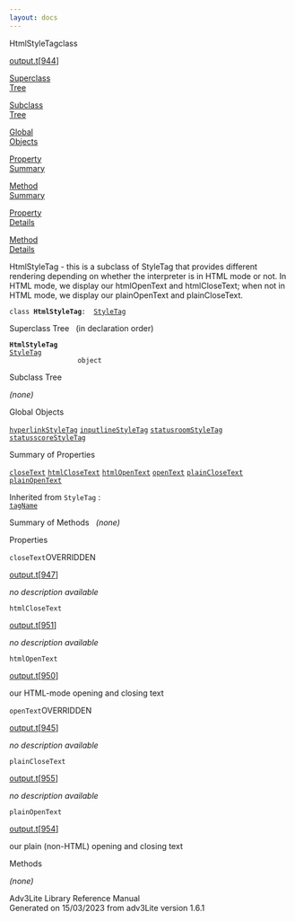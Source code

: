 ```yaml
---
layout: docs
---
```

<span class="title">HtmlStyleTag</span><span class="type">class</span>

[output.t](../file/output.t.html)\[[944](../source/output.t.html#944)\]

[Superclass  
Tree](#_SuperClassTree_)

[Subclass  
Tree](#_SubClassTree_)

[Global  
Objects](#_ObjectSummary_)

[Property  
Summary](#_PropSummary_)

[Method  
Summary](#_MethodSummary_)

[Property  
Details](#_Properties_)

[Method  
Details](#_Methods_)



HtmlStyleTag - this is a subclass of StyleTag that provides different
rendering depending on whether the interpreter is in HTML mode or not.
In HTML mode, we display our htmlOpenText and htmlCloseText; when not in
HTML mode, we display our plainOpenText and plainCloseText.

`class `**`HtmlStyleTag`**` :   `[`StyleTag`](../object/StyleTag.html)



<span id="_SuperClassTree_"></span>



<span class="hdln">Superclass Tree</span>   (in declaration order)



**`HtmlStyleTag`**  
[`StyleTag`](../object/StyleTag.html)  
`                 object`  
<span id="_SubClassTree_"></span>



<span class="hdln">Subclass Tree</span>  



*(none)* <span id="_ObjectSummary_"></span>



<span class="hdln">Global Objects</span>  



[`hyperlinkStyleTag`](../object/hyperlinkStyleTag.html) [`inputlineStyleTag`](../object/inputlineStyleTag.html) [`statusroomStyleTag`](../object/statusroomStyleTag.html) [`statusscoreStyleTag`](../object/statusscoreStyleTag.html)
<span id="_PropSummary_"></span>



<span class="hdln">Summary of Properties</span>  



[`closeText`](#closeText) [`htmlCloseText`](#htmlCloseText) [`htmlOpenText`](#htmlOpenText) [`openText`](#openText) [`plainCloseText`](#plainCloseText) [`plainOpenText`](#plainOpenText)

Inherited from `StyleTag` :  
[`tagName`](../object/StyleTag.html#tagName)

<span id="_MethodSummary_"></span>



<span class="hdln">Summary of Methods</span>  
*(none)* <span id="_Properties_"></span>



<span class="hdln">Properties</span>  



<span id="closeText"></span>

`closeText`<span class="rem">OVERRIDDEN</span>

[output.t](../file/output.t.html)\[[947](../source/output.t.html#947)\]



*no description available*



<span id="htmlCloseText"></span>

`htmlCloseText`

[output.t](../file/output.t.html)\[[951](../source/output.t.html#951)\]



*no description available*



<span id="htmlOpenText"></span>

`htmlOpenText`

[output.t](../file/output.t.html)\[[950](../source/output.t.html#950)\]



our HTML-mode opening and closing text



<span id="openText"></span>

`openText`<span class="rem">OVERRIDDEN</span>

[output.t](../file/output.t.html)\[[945](../source/output.t.html#945)\]



*no description available*



<span id="plainCloseText"></span>

`plainCloseText`

[output.t](../file/output.t.html)\[[955](../source/output.t.html#955)\]



*no description available*



<span id="plainOpenText"></span>

`plainOpenText`

[output.t](../file/output.t.html)\[[954](../source/output.t.html#954)\]



our plain (non-HTML) opening and closing text



<span id="_Methods_"></span>



<span class="hdln">Methods</span>  



*(none)*



Adv3Lite Library Reference Manual  
Generated on 15/03/2023 from adv3Lite version 1.6.1


